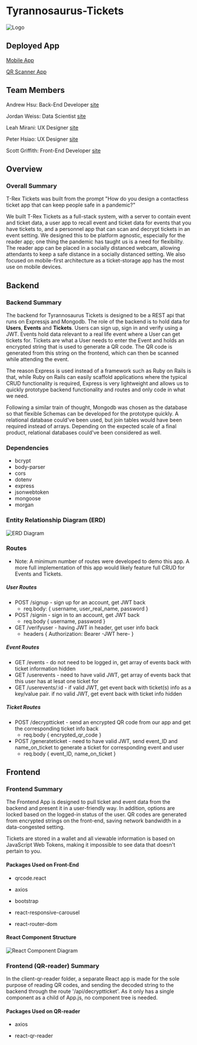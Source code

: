 # Tyrannosaurus-Tickets

![Logo](/client/src/assets/t-rex-line.png)

## Deployed App

[Mobile App](https://t-rex-tickets.netlify.com)

[QR Scanner App](https://https://trex-tickets-qr-reader.surge.sh/)

## Team Members

Andrew Hsu: Back-End Developer [site](https://drewhsu86.com/)

Jordan Weiss: Data Scientist [site](https://www.linkedin.com/in/jordan-weiss-a54bb826/)

Leah Mirani: UX Designer [site](https://www.leahmiranidesign.com/)

Peter Hsiao: UX Designer [site](https://www.peterhsiao.me/)

Scott Griffith: Front-End Developer [site](https://scottgriffith.dev/)
## Overview

### Overall Summary

T-Rex Tickets was built from the prompt "How do you design a contactless ticket app that can keep people safe in a pandemic?"

We built T-Rex Tickets as a full-stack system, with a server to contain event and ticket data, a user app to recall event and ticket data for events that you have tickets to, and a personnel app that can scan and decrypt tickets in an event setting.  We designed this to be platform agnostic, especially for the reader app; one thing the pandemic has taught us is a need for flexibility.  The reader app can be placed in a socially distanced webcam, allowing attendants to keep a safe distance in a socially distanced setting.  We also focused on mobile-first architecture as a ticket-storage app has the most use on mobile devices.

## Backend

### Backend Summary

The backend for Tyrannosaurus Tickets is designed to be a REST api that runs on Expressjs and Mongodb. The role of the backend is to hold data for **Users**, **Events** and **Tickets**. Users can sign up, sign in and verify using a JWT. Events hold data relevant to a real life event where a User can get tickets for. Tickets are what a User needs to enter the Event and holds an encrypted string that is used to generate a QR code. The QR code is generated from this string on the frontend, which can then be scanned while attending the event.

The reason Express is used instead of a framework such as Ruby on Rails is that, while Ruby on Rails can easily scaffold applications where the typical CRUD functionality is required, Express is very lightweight and allows us to quickly prototype backend functionality and routes and only code in what we need.

Following a similar train of thought, Mongodb was chosen as the database so that flexible Schemas can be developed for the prototype quickly. A relational database could've been used, but join tables would have been required instead of arrays. Depending on the expected scale of a final product, relational databases could've been considered as well.

### Dependencies

- bcrypt
- body-parser
- cors
- dotenv
- express
- jsonwebtoken
- mongoose
- morgan

### Entity Relationship Diagram (ERD)

![ERD Diagram](/readme/ERD1.png)

### Routes

- Note: A minimum number of routes were developed to demo this app. A more full implementation of this app would likely feature full CRUD for Events and Tickets.

##### User Routes

- POST /signup - sign up for an account, get JWT back
  - req.body: { username, user_real_name, password }
- POST /signin - sign in to an account, get JWT back
  - req.body { username, password }
- GET /verifyuser - having JWT in header, get user info back
  - headers { Authorization: Bearer -JWT here- }

##### Event Routes

- GET /events - do not need to be logged in, get array of events back with ticket information hidden
- GET /userevents - need to have valid JWT, get array of events back that this user has at lesat one ticket for
- GET /userevents/:id - if valid JWT, get event back with ticket(s) info as a key/value pair. if no valid JWT, get event back with ticket info hidden

##### Ticket Routes

- POST /decryptticket - send an encrypted QR code from our app and get the corresponding ticket info back
  - req.body { encrypted_qr_code }
- POST /generateticket - need to have valid JWT, send event_ID and name_on_ticket to generate a ticket for corresponding event and user
  - req.body { event_ID, name_on_ticket }

## Frontend

### Frontend Summary

The Frontend App is designed to pull ticket and event data from the backend and present it in a user-friendly way. In addition, options are locked based on the logged-in status of the user. QR codes are generated from encrypted strings on the front-end, saving network bandwidth in a data-congested setting.

Tickets are stored in a wallet and all viewable information is based on JavaScript Web Tokens, making it impossible to see data that doesn't pertain to you.

#### Packages Used on Front-End

- qrcode.react

- axios

- bootstrap

- react-responsive-carousel

- react-router-dom

#### React Component Structure

![React Component Diagram](/readme/T-Rex-Tickets-React.png)

### Frontend (QR-reader) Summary 

In the client-qr-reader folder, a separate React app is made for the sole purpose of reading QR codes, and sending the decoded string to the backend through the route '/api/decryptticket'. As it only has a single component as a child of App.js, no component tree is needed.

#### Packages Used on QR-reader 

- axios 

- react-qr-reader

